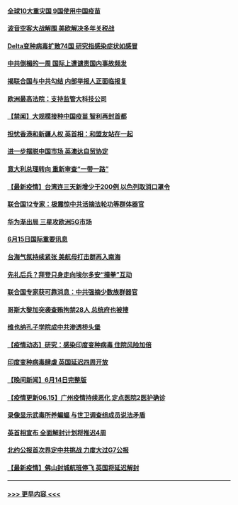 #### [全球10大重灾国 9国使用中国疫苗](../pages/prog202/a103143524.md?t=06160651) 
#### [波音空客大战解围 美欧解决多年关税战](../pages/prog202/a103143510.md?t=06160651) 
#### [Delta变种病毒扩散74国 研究指感染症状如感冒](../pages/prog202/a103143404.md?t=06160651) 
#### [中共倒楣的一周 国际上遭谴责国内事故频发](../pages/prog202/a103143426.md?t=06160651) 
#### [揭联合国与中共勾结 内部举报人正面临报复](../pages/prog202/a103143169.md?t=06160651) 
#### [欧洲最高法院：支持监管大科技公司](../pages/prog202/a103143302.md?t=06160651) 
#### [【禁闻】大规模接种中国疫苗 智利再封首都](../pages/prog202/a103143271.md?t=06160651) 
#### [担忧香港和新疆人权 英首相：和盟友站在一起](../pages/prog202/a103143262.md?t=06160651) 
#### [进一步摆脱中国市场 英澳达自贸协定](../pages/prog202/a103143256.md?t=06160651) 
#### [意大利总理转向 重新审查“一带一路”](../pages/prog202/a103143253.md?t=06160651) 
#### [【最新疫情】台湾连三天新增少于200例 以色列取消口罩令](../pages/prog202/a103143250.md?t=06160651) 
#### [联合国12专家：极震惊中共活摘法轮功等群体器官](../pages/prog202/a103143243.md?t=06160651) 
#### [华为渐出局  三星攻欧洲5G市场](../pages/prog202/a103143205.md?t=06160651) 
#### [6月15日国际重要讯息](../pages/prog202/a103143038.md?t=06160651) 
#### [台海气氛持续紧张 美航母打击群再入南海](../pages/prog202/a103143017.md?t=06160651) 
#### [先礼后兵？拜登只身走向埃尔多安“撞拳”互动](../pages/prog202/a103142878.md?t=06160651) 
#### [联合国专家获可靠消息：中共强摘少数族群器官](../pages/prog202/a103142991.md?t=06160651) 
#### [哥斯大黎加突袭查贿拘禁28人 总统府也被搜](../pages/prog202/a103142945.md?t=06160651) 
#### [维也纳孔子学院成中共渗透桥头堡](../pages/prog202/a103142903.md?t=06160651) 
#### [【疫情动态】研究：感染印度变种病毒 住院风险加倍](../pages/prog202/a103142856.md?t=06160651) 
#### [印度变种病毒肆虐 英国延迟四周开放](../pages/prog202/a103142695.md?t=06160651) 
#### [【晚间新闻】6月14日完整版](../pages/prog202/a103142814.md?t=06160651) 
#### [【疫情更新06.15】广州疫情持续恶化 定点医院2医护确诊](../pages/prog202/a103133785.md?t=06160651) 
#### [录像显示武毒所养蝙蝠 与世卫调查组成员说法矛盾](../pages/prog202/a103142356.md?t=06160651) 
#### [英首相宣布 全面解封计划将推迟4周](../pages/prog202/a103142639.md?t=06160651) 
#### [北约公报首次界定中共挑战 力度大过G7公报](../pages/prog202/a103142671.md?t=06160651) 
#### [【最新疫情】佛山封城航班停飞 英国将延迟解封](../pages/prog202/a103142430.md?t=06160651) 

----
#### [ >>> 更早内容 <<< ](../indexes/prog202-earlier.md)
